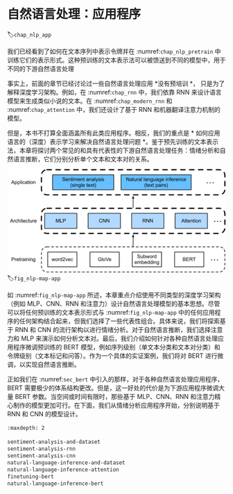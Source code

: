 # 自然语言处理：应用程序
:label:`chap_nlp_app`

我们已经看到了如何在文本序列中表示令牌并在 :numref:`chap_nlp_pretrain` 中训练它们的表示形式。这种预训练的文本表示法可以被馈送到不同的模型中，用于不同的下游自然语言处理 

事实上，前面的章节已经讨论过一些自然语言处理应用
*没有预培训 *，
只是为了解释深度学习架构。例如，在 :numref:`chap_rnn` 中，我们依靠 RNN 来设计语言模型来生成类似小说的文本。在 :numref:`chap_modern_rnn` 和 :numref:`chap_attention` 中，我们还设计了基于 RNN 和机器翻译注意力机制的模型。 

但是，本书不打算全面涵盖所有此类应用程序。相反，我们的重点是 * 如何应用语言的（深度）表示学习来解决自然语言处理问题 *。鉴于预先训练的文本表示法，本章将探讨两个常见的和具有代表性的下游自然语言处理任务：情绪分析和自然语言推断，它们分别分析单个文本和文本对的关系。 

![Pretrained text representations can be fed to various deep learning architectures for different downstream natural language processing applications. This chapter focuses on how to design models for different downstream natural language processing applications.](../img/nlp-map-app.svg)
:label:`fig_nlp-map-app`

如 :numref:`fig_nlp-map-app` 所述，本章重点介绍使用不同类型的深度学习架构（例如 MLP、CNN、RNN 和注意力）设计自然语言处理模型的基本思想。尽管可以将任何预训练的文本表示形式与 :numref:`fig_nlp-map-app` 中的任何应用程序的任何架构结合起来，但我们选择了一些代表性组合。具体来说，我们将探索基于 RNN 和 CNN 的流行架构以进行情绪分析。对于自然语言推断，我们选择注意力和 MLP 来演示如何分析文本对。最后，我们介绍如何针对各种自然语言处理应用程序微调预训练的 BERT 模型，例如序列级别（单文本分类和文本对分类）和令牌级别（文本标记和问答）。作为一个具体的实证案例，我们将对 BERT 进行微调，以实现自然语言推断。 

正如我们在 :numref:`sec_bert` 中引入的那样，对于各种自然语言处理应用程序，BERT 需要极少的体系结构更改。但是，这一好处的代价是为下游应用程序微调大量 BERT 参数。当空间或时间有限时，那些基于 MLP、CNN、RNN 和注意力精心制作的模型更加可行。在下面，我们从情绪分析应用程序开始，分别说明基于 RNN 和 CNN 的模型设计。

```toc
:maxdepth: 2

sentiment-analysis-and-dataset
sentiment-analysis-rnn
sentiment-analysis-cnn
natural-language-inference-and-dataset
natural-language-inference-attention
finetuning-bert
natural-language-inference-bert
```
